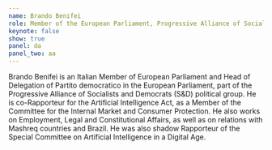 ```yaml
---
name: Brando Benifei
role: Member of the European Parliament, Progressive Alliance of Socialists and Democrats political group
keynote: false
show: true
panel: da
panel_two: aa
---
```


Brando Benifei is an Italian Member of European Parliament and Head of Delegation of Partito democratico in the European Parliament, part of the Progressive Alliance of Socialists and Democrats (S&amp;D) political group. He is co-Rapporteur for the Artificial Intelligence Act, as a Member of the Committee for the Internal Market and Consumer Protection. He also works on Employment, Legal and Constitutional Affairs, as well as on relations with Mashreq countries and Brazil. He was also shadow Rapporteur of the Special Committee on Artificial Intelligence in a Digital Age.
